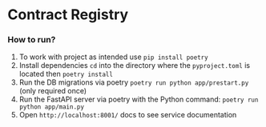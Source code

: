# Contract Registry
### How to run?
1. To work with project as intended use `pip install poetry`
2. Install dependencies `cd` into the directory where the `pyproject.toml` is located then `poetry install`
3. Run the DB migrations via poetry `poetry run python app/prestart.py` (only required once)
4. Run the FastAPI server via poetry with the Python command: `poetry run python app/main.py`
5. Open `http://localhost:8001/` docs to see service documentation